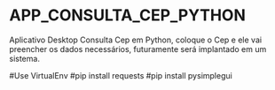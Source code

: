 # APP_CONSULTA_CEP_PYTHON
Aplicativo Desktop Consulta Cep em Python, coloque o Cep e ele vai preencher os dados necessários, futuramente será implantado em um sistema. 

#Use VirtualEnv
#pip install requests
#pip install pysimplegui
